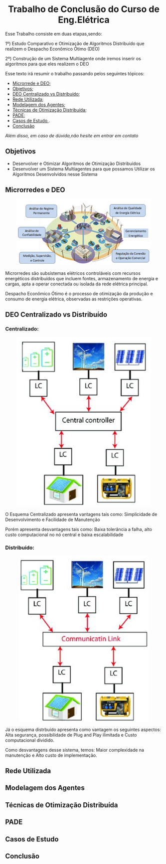 
<h1 align="center"> Trabalho de Conclusão do Curso de Eng.Elétrica </h1>


Esse Trabalho consiste em duas etapas,sendo:

1º) Estudo Comparativo e Otimização de Algoritmos Distribuído que realizem o Despacho Econômico Ótimo (DEO)

2º) Construção de um Sistema Multiagente onde iremos inserir os algoritmos para que eles realizem o DEO


Esse texto irá resumir o trabalho passando pelos seguintes tópicos:
 * [Microrrede e DEO](https://github.com/nathanaelduque/TCC---PADE---Multiagentes-/blob/main/README.md#microrredes-e-deo);
 * [Objetivos](https://github.com/nathanaelduque/TCC---PADE---Multiagentes-/blob/main/README.md#objetivos);
 * [DEO Centralizado vs Distribuído](https://github.com/nathanaelduque/TCC---PADE---Multiagentes-/blob/main/README.md#deo-centralizado-vs-distribu%C3%ADdo);
 * [Rede Utilizada](https://github.com/nathanaelduque/TCC---PADE---Multiagentes-/blob/main/README.md#rede-utilizada);
 * [Modelagem dos Agentes](https://github.com/nathanaelduque/TCC---PADE---Multiagentes-/blob/main/README.md#modelagem-dos-agentes);
 * [Técnicas de Otimização Distribuída](https://github.com/nathanaelduque/TCC---PADE---Multiagentes-/blob/main/README.md#t%C3%A9cnicas-de-otimiza%C3%A7%C3%A3o-distribu%C3%ADda);
 * [PADE](https://github.com/nathanaelduque/TCC---PADE---Multiagentes-/blob/main/README.md#pade);
 * [Casos de Estudo ](https://github.com/nathanaelduque/TCC---PADE---Multiagentes-/blob/main/README.md#casos-de-estudo).
 * [Conclusão ](https://github.com/nathanaelduque/TCC---PADE---Multiagentes-/blob/main/README.md#conclus%C3%A3o)
 
 *Além disso, em caso de dúvida,não hesite em entrar em contato*
 
 ## Objetivos
 * Desenvolver e Otimizar Algoritmos de Otimização Distribuídos 
 * Desenvolver um Sistema Multiagentes para que possamos Utilizar os Algoritmos Desenvolvidos nesse Sistema
 
 ## Microrredes e DEO
 
 <div align="center">
 
 ![Microrrede](https://github.com/nathanaelduque/TCC---PADE---Multiagentes-/blob/main/Figuras/Microrredes.png)
 
 </div>
 
Microrredes são subsistemas elétricos controláveis com recursos energéticos distribuídos que incluem fontes, armazenamento de energia e cargas, apta a operar conectada ou isolada da rede elétrica principal.

Despacho Econômico Ótimo é o processo de otimização da produção e consumo de energia elétrica, observadas as restrições operativas.

## DEO Centralizado vs Distribuído 

### Centralizado:

 <div align="center">
 
 ![Centralizado](https://github.com/nathanaelduque/TCC---PADE---Multiagentes-/blob/main/Figuras/Centralizado.png)
 
 </div>
 
 O Esquema Centralizado apresenta vantagens tais como: Simplicidade de Desenvolvimento e Facilidade de Manutenção
 
 Porém apresenta desvantagens tais como: Baixa tolerância a falha, alto custo computacional no nó central e baixa escalabilidade
 
 ### Distribuído:
 
  <div align="center">
 
 ![Distribuído](https://github.com/nathanaelduque/TCC---PADE---Multiagentes-/blob/main/Figuras/Distribuido.png)
 
  </div>
  
 Já o esquema distrbuído apresenta como vantagem os seguintes aspectos: Alta segurança, possibilidade de Plug and Play ilimitada e Custo computacional dividido.
 
 Como desvantagens desse sistema, temos: Maior complexidade na manutenção e Alto custo de implementação.


## Rede Utilizada

## Modelagem dos Agentes 

## Técnicas de Otimização Distribuída

## PADE

## Casos de Estudo

## Conclusão 
